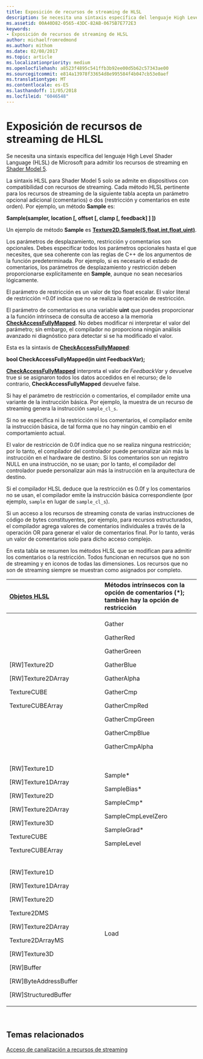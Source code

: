 ```yaml
---
title: Exposición de recursos de streaming de HLSL
description: Se necesita una sintaxis específica del lenguaje High Level Shader Language (HLSL) de Microsoft para admitir los recursos de streaming en Shader Model 5.
ms.assetid: 00A40D82-0565-43DC-82AB-0675B7E772E3
keywords:
- Exposición de recursos de streaming de HLSL
author: michaelfromredmond
ms.author: mithom
ms.date: 02/08/2017
ms.topic: article
ms.localizationpriority: medium
ms.openlocfilehash: a8523f4895c541ffb3b92ee00d5b62c57343ae00
ms.sourcegitcommit: e814a13978f33654d8e995584f4b047cb53e0aef
ms.translationtype: MT
ms.contentlocale: es-ES
ms.lasthandoff: 11/05/2018
ms.locfileid: "6046548"
---
```

# <a name="hlsl-streaming-resources-exposure"></a>Exposición de recursos de streaming de HLSL


Se necesita una sintaxis específica del lenguaje High Level Shader Language (HLSL) de Microsoft para admitir los recursos de streaming en [Shader Model 5](https://msdn.microsoft.com/library/windows/desktop/ff471356).

La sintaxis HLSL para Shader Model 5 solo se admite en dispositivos con compatibilidad con recursos de streaming. Cada método HLSL pertinente para los recursos de streaming de la siguiente tabla acepta un parámetro opcional adicional (comentarios) o dos (restricción y comentarios en este orden). Por ejemplo, un método **Sample** es:

**Sample(sampler, location \[, offset \[, clamp \[, feedback\] \] \])**

Un ejemplo de método **Sample** es [**Texture2D.Sample(S,float,int,float,uint)**](https://msdn.microsoft.com/library/windows/desktop/dn393787).

Los parámetros de desplazamiento, restricción y comentarios son opcionales. Debes especificar todos los parámetros opcionales hasta el que necesites, que sea coherente con las reglas de C++ de los argumentos de la función predeterminada. Por ejemplo, si es necesario el estado de comentarios, los parámetros de desplazamiento y restricción deben proporcionarse explícitamente en **Sample**, aunque no sean necesarios lógicamente.

El parámetro de restricción es un valor de tipo float escalar. El valor literal de restricción =0.0f indica que no se realiza la operación de restricción.

El parámetro de comentarios es una variable **uint** que puedes proporcionar a la función intrínseca de consulta de acceso a la memoria [**CheckAccessFullyMapped**](https://msdn.microsoft.com/library/windows/desktop/dn292083). No debes modificar ni interpretar el valor del parámetro; sin embargo, el compilador no proporciona ningún análisis avanzado ni diagnóstico para detectar si se ha modificado el valor.

Esta es la sintaxis de [**CheckAccessFullyMapped**](https://msdn.microsoft.com/library/windows/desktop/dn292083):

**bool CheckAccessFullyMapped(in uint FeedbackVar);**

[**CheckAccessFullyMapped**](https://msdn.microsoft.com/library/windows/desktop/dn292083) interpreta el valor de *FeedbackVar* y devuelve true si se asignaron todos los datos accedidos en el recurso; de lo contrario, **CheckAccessFullyMapped** devuelve false.

Si hay el parámetro de restricción o comentarios, el compilador emite una variante de la instrucción básica. Por ejemplo, la muestra de un recurso de streaming genera la instrucción `sample_cl_s`.

Si no se especifica ni la restricción ni los comentarios, el compilador emite la instrucción básica, de tal forma que no hay ningún cambio en el comportamiento actual.

El valor de restricción de 0.0f indica que no se realiza ninguna restricción; por lo tanto, el compilador del controlador puede personalizar aún más la instrucción en el hardware de destino. Si los comentarios son un registro NULL en una instrucción, no se usan; por lo tanto, el compilador del controlador puede personalizar aún más la instrucción en la arquitectura de destino.

Si el compilador HLSL deduce que la restricción es 0.0f y los comentarios no se usan, el compilador emite la instrucción básica correspondiente (por ejemplo, `sample` en lugar de `sample_cl_s`).

Si un acceso a los recursos de streaming consta de varias instrucciones de código de bytes constituyentes, por ejemplo, para recursos estructurados, el compilador agrega valores de comentarios individuales a través de la operación OR para generar el valor de comentarios final. Por lo tanto, verás un valor de comentarios solo para dicho acceso complejo.

En esta tabla se resumen los métodos HLSL que se modifican para admitir los comentarios o la restricción. Todos funcionan en recursos que no son de streaming y en iconos de todas las dimensiones. Los recursos que no son de streaming siempre se muestran como asignados por completo.

<table>
<colgroup>
<col width="50%" />
<col width="50%" />
</colgroup>
<thead>
<tr class="header">
<th align="left"><a href="https://msdn.microsoft.com/library/windows/desktop/ff471359">Objetos HLSL</a> </th>
<th align="left">Métodos intrínsecos con la opción de comentarios (*); también hay la opción de restricción</th>
</tr>
</thead>
<tbody>
<tr class="odd">
<td align="left"><p>[RW]Texture2D</p>
<p>[RW]Texture2DArray</p>
<p>TextureCUBE</p>
<p>TextureCUBEArray</p></td>
<td align="left"><p>Gather</p>
<p>GatherRed</p>
<p>GatherGreen</p>
<p>GatherBlue</p>
<p>GatherAlpha</p>
<p>GatherCmp</p>
<p>GatherCmpRed</p>
<p>GatherCmpGreen</p>
<p>GatherCmpBlue</p>
<p>GatherCmpAlpha</p></td>
</tr>
<tr class="even">
<td align="left"><p>[RW]Texture1D</p>
<p>[RW]Texture1DArray</p>
<p>[RW]Texture2D</p>
<p>[RW]Texture2DArray</p>
<p>[RW]Texture3D</p>
<p>TextureCUBE</p>
<p>TextureCUBEArray</p></td>
<td align="left"><p>Sample*</p>
<p>SampleBias*</p>
<p>SampleCmp*</p>
<p>SampleCmpLevelZero</p>
<p>SampleGrad*</p>
<p>SampleLevel</p></td>
</tr>
<tr class="odd">
<td align="left"><p>[RW]Texture1D</p>
<p>[RW]Texture1DArray</p>
<p>[RW]Texture2D</p>
<p>Texture2DMS</p>
<p>[RW]Texture2DArray</p>
<p>Texture2DArrayMS</p>
<p>[RW]Texture3D</p>
<p>[RW]Buffer</p>
<p>[RW]ByteAddressBuffer</p>
<p>[RW]StructuredBuffer</p></td>
<td align="left">Load</td>
</tr>
</tbody>
</table>

 

## <a name="span-idrelated-topicsspanrelated-topics"></a><span id="related-topics"></span>Temas relacionados


[Acceso de canalización a recursos de streaming](pipeline-access-to-streaming-resources.md)

 

 





